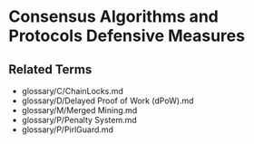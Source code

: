 # Consensus Algorithms and Protocols Defensive Measures

## Related Terms

* glossary/C/ChainLocks.md
* glossary/D/Delayed Proof of Work (dPoW).md
* glossary/M/Merged Mining.md
* glossary/P/Penalty System.md
* glossary/P/PirlGuard.md

